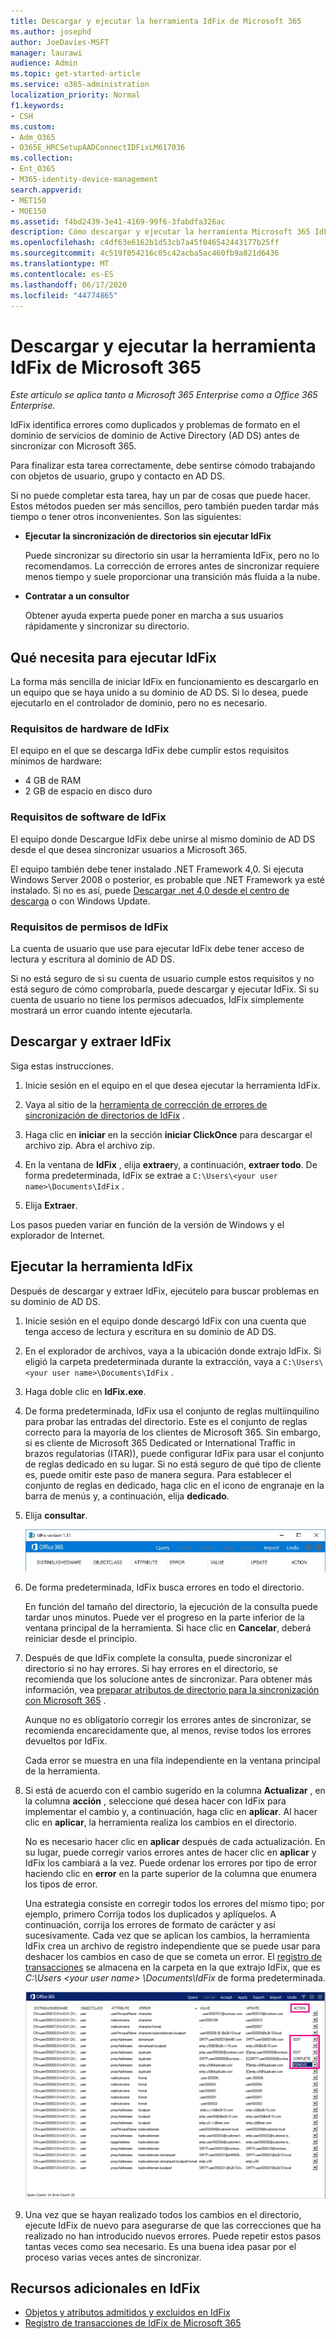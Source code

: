 ```yaml
---
title: Descargar y ejecutar la herramienta IdFix de Microsoft 365
ms.author: josephd
author: JoeDavies-MSFT
manager: laurawi
audience: Admin
ms.topic: get-started-article
ms.service: o365-administration
localization_priority: Normal
f1.keywords:
- CSH
ms.custom:
- Adm_O365
- O365E_HRCSetupAADConnectIDFixLM617036
ms.collection:
- Ent_O365
- M365-identity-device-management
search.appverid:
- MET150
- MOE150
ms.assetid: f4bd2439-3e41-4169-99f6-3fabdfa326ac
description: Cómo descargar y ejecutar la herramienta Microsoft 365 IdFix para ayudar a limpiar los servicios de dominio de Active Directory (AD DS) antes de sincronizarlos con Microsoft 365.
ms.openlocfilehash: c4df63e6162b1d53cb7a45f046542443177b25ff
ms.sourcegitcommit: 4c519f054216c05c42acba5ac460fb9a821d6436
ms.translationtype: MT
ms.contentlocale: es-ES
ms.lasthandoff: 06/17/2020
ms.locfileid: "44774865"
---
```

# <a name="download-and-run-the-microsoft-365-idfix-tool"></a>Descargar y ejecutar la herramienta IdFix de Microsoft 365

*Este artículo se aplica tanto a Microsoft 365 Enterprise como a Office 365 Enterprise.*

IdFix identifica errores como duplicados y problemas de formato en el dominio de servicios de dominio de Active Directory (AD DS) antes de sincronizar con Microsoft 365. 
  
Para finalizar esta tarea correctamente, debe sentirse cómodo trabajando con objetos de usuario, grupo y contacto en AD DS.
  
Si no puede completar esta tarea, hay un par de cosas que puede hacer. Estos métodos pueden ser más sencillos, pero también pueden tardar más tiempo o tener otros inconvenientes. Son las siguientes:
  
- **Ejecutar la sincronización de directorios sin ejecutar IdFix** 

  Puede sincronizar su directorio sin usar la herramienta IdFix, pero no lo recomendamos. La corrección de errores antes de sincronizar requiere menos tiempo y suele proporcionar una transición más fluida a la nube. 

- **Contratar a un consultor** 

  Obtener ayuda experta puede poner en marcha a sus usuarios rápidamente y sincronizar su directorio. 
    
## <a name="what-you-need-to-run-idfix"></a>Qué necesita para ejecutar IdFix

La forma más sencilla de iniciar IdFix en funcionamiento es descargarlo en un equipo que se haya unido a su dominio de AD DS. Si lo desea, puede ejecutarlo en el controlador de dominio, pero no es necesario.
  
### <a name="idfix-hardware-requirements"></a>Requisitos de hardware de IdFix

El equipo en el que se descarga IdFix debe cumplir estos requisitos mínimos de hardware:
  
- 4 GB de RAM
- 2 GB de espacio en disco duro
   
### <a name="idfix-software-requirements"></a>Requisitos de software de IdFix

El equipo donde Descargue IdFix debe unirse al mismo dominio de AD DS desde el que desea sincronizar usuarios a Microsoft 365. 

El equipo también debe tener instalado .NET Framework 4,0. Si ejecuta Windows Server 2008 o posterior, es probable que .NET Framework ya esté instalado. Si no es así, puede [Descargar .net 4,0 desde el centro de descarga](https://go.microsoft.com/fwlink/p/?LinkId=400475) o con Windows Update. 
  
### <a name="idfix-permissions-requirements"></a>Requisitos de permisos de IdFix

La cuenta de usuario que use para ejecutar IdFix debe tener acceso de lectura y escritura al dominio de AD DS.
  
Si no está seguro de si su cuenta de usuario cumple estos requisitos y no está seguro de cómo comprobarla, puede descargar y ejecutar IdFix. Si su cuenta de usuario no tiene los permisos adecuados, IdFix simplemente mostrará un error cuando intente ejecutarla.
  
## <a name="download-and-extract-idfix"></a>Descargar y extraer IdFix

Siga estas instrucciones. 
  
1. Inicie sesión en el equipo en el que desea ejecutar la herramienta IdFix.
    
2. Vaya al sitio de la [herramienta de corrección de errores de sincronización de directorios de IdFix](https://github.com/microsoft/idfix) .
    
3. Haga clic en **iniciar** en la sección **iniciar ClickOnce** para descargar el archivo zip. Abra el archivo zip.
    
4. En la ventana de **IdFix** , elija **extraer**y, a continuación, **extraer todo**. De forma predeterminada, IdFix se extrae a `C:\Users\<your user name>\Documents\IdFix` . 
    
5. Elija **Extraer**.

Los pasos pueden variar en función de la versión de Windows y el explorador de Internet.
    
## <a name="run-the-idfix-tool"></a>Ejecutar la herramienta IdFix

Después de descargar y extraer IdFix, ejecútelo para buscar problemas en su dominio de AD DS.
  
1. Inicie sesión en el equipo donde descargó IdFix con una cuenta que tenga acceso de lectura y escritura en su dominio de AD DS.
    
2. En el explorador de archivos, vaya a la ubicación donde extrajo IdFix. Si eligió la carpeta predeterminada durante la extracción, vaya a `C:\Users\<your user name>\Documents\IdFix` . 
    
3. Haga doble clic en **IdFix.exe**. 
  
4. De forma predeterminada, IdFix usa el conjunto de reglas multiinquilino para probar las entradas del directorio. Este es el conjunto de reglas correcto para la mayoría de los clientes de Microsoft 365. Sin embargo, si es cliente de Microsoft 365 Dedicated or International Traffic in brazos regulatorias (ITAR)), puede configurar IdFix para usar el conjunto de reglas dedicado en su lugar. Si no está seguro de qué tipo de cliente es, puede omitir este paso de manera segura. Para establecer el conjunto de reglas en dedicado, haga clic en el icono de engranaje en la barra de menús y, a continuación, elija **dedicado**.
    
5. Elija **consultar**.
    
    ![Seleccione consulta en IdFix.](media/a07a7aa7-d0ac-4817-8757-946019813a57.JPG)
  
6. De forma predeterminada, IdFix busca errores en todo el directorio.
    
    En función del tamaño del directorio, la ejecución de la consulta puede tardar unos minutos. Puede ver el progreso en la parte inferior de la ventana principal de la herramienta. Si hace clic en **Cancelar**, deberá reiniciar desde el principio.
  
7. Después de que IdFix complete la consulta, puede sincronizar el directorio si no hay errores. Si hay errores en el directorio, se recomienda que los solucione antes de sincronizar. Para obtener más información, vea [preparar atributos de directorio para la sincronización con Microsoft 365](prepare-directory-attributes-for-synch-with-idfix.md) .
    
    Aunque no es obligatorio corregir los errores antes de sincronizar, se recomienda encarecidamente que, al menos, revise todos los errores devueltos por IdFix.
    
    Cada error se muestra en una fila independiente en la ventana principal de la herramienta. 
    
8. Si está de acuerdo con el cambio sugerido en la columna **Actualizar** , en la columna **acción** , seleccione qué desea hacer con IdFix para implementar el cambio y, a continuación, haga clic en **aplicar**. Al hacer clic en **aplicar**, la herramienta realiza los cambios en el directorio.
    
    No es necesario hacer clic en **aplicar** después de cada actualización. En su lugar, puede corregir varios errores antes de hacer clic en **aplicar** y IdFix los cambiará a la vez. Puede ordenar los errores por tipo de error haciendo clic en **error** en la parte superior de la columna que enumera los tipos de error. 
    
    Una estrategia consiste en corregir todos los errores del mismo tipo; por ejemplo, primero Corrija todos los duplicados y aplíquelos. A continuación, corrija los errores de formato de carácter y así sucesivamente. Cada vez que se aplican los cambios, la herramienta IdFix crea un archivo de registro independiente que se puede usar para deshacer los cambios en caso de que se cometa un error. El [registro de transacciones](idfix-transaction-log.md) se almacena en la carpeta en la que extrajo IdFix, que es _C:\Users \<your user name> \Documents\IdFix_ de forma predeterminada. 
    
    ![Corregir errores en IdFix.](media/5f051070-652c-4be7-98bf-312295e32371.png)
  
9. Una vez que se hayan realizado todos los cambios en el directorio, ejecute IdFix de nuevo para asegurarse de que las correcciones que ha realizado no han introducido nuevos errores. Puede repetir estos pasos tantas veces como sea necesario. Es una buena idea pasar por el proceso varias veces antes de sincronizar.
    
## <a name="additional-resources-on-idfix"></a>Recursos adicionales en IdFix 

- [Objetos y atributos admitidos y excluidos en IdFix](idfix-excluded-and-supported-objects-and-attributes.md)  
- [Registro de transacciones de IdFix de Microsoft 365](idfix-transaction-log.md)
    
